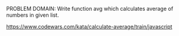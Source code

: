 PROBLEM DOMAIN: Write function avg which calculates average of numbers in given list.

https://www.codewars.com/kata/calculate-average/train/javascript
